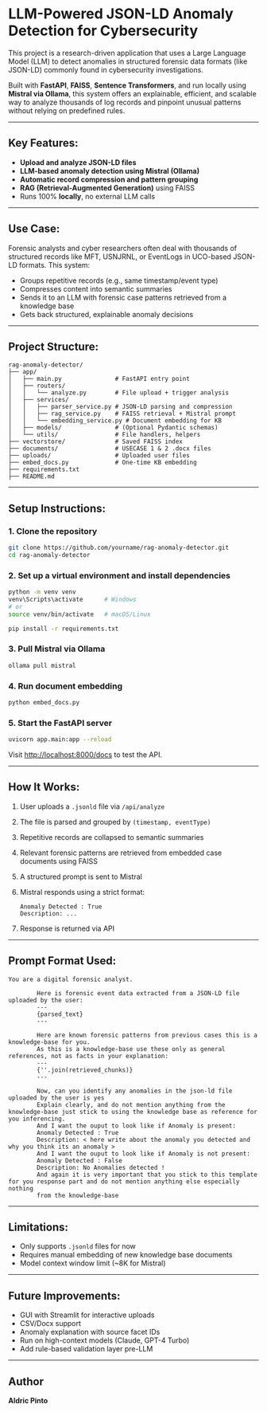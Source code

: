 # LLM-Powered JSON-LD Anomaly Detection for Cybersecurity

This project is a research-driven application that uses a Large Language Model (LLM) to detect anomalies in structured forensic data formats (like JSON-LD) commonly found in cybersecurity investigations.

Built with **FastAPI**, **FAISS**, **Sentence Transformers**, and run locally using **Mistral via Ollama**, this system offers an explainable, efficient, and scalable way to analyze thousands of log records and pinpoint unusual patterns without relying on predefined rules.

---

## Key Features:

*  **Upload and analyze JSON-LD files**
*  **LLM-based anomaly detection using Mistral (Ollama)**
*  **Automatic record compression and pattern grouping**
* **RAG (Retrieval-Augmented Generation)** using FAISS
* Runs 100% **locally**, no external LLM calls

---

## Use Case:

Forensic analysts and cyber researchers often deal with thousands of structured records like MFT, USNJRNL, or EventLogs in UCO-based JSON-LD formats. This system:

* Groups repetitive records (e.g., same timestamp/event type)
* Compresses content into semantic summaries
* Sends it to an LLM with forensic case patterns retrieved from a knowledge base
* Gets back structured, explainable anomaly decisions

---

## Project Structure:

```
rag-anomaly-detector/
├── app/
│   ├── main.py               # FastAPI entry point
│   ├── routers/
│   │   └── analyze.py        # File upload + trigger analysis
│   ├── services/
│   │   ├── parser_service.py # JSON-LD parsing and compression
│   │   ├── rag_service.py    # FAISS retrieval + Mistral prompt
│   │   └── embedding_service.py # Document embedding for KB
│   ├── models/               # (Optional Pydantic schemas)
│   └── utils/                # File handlers, helpers
├── vectorstore/              # Saved FAISS index
├── documents/                # USECASE 1 & 2 .docx files
├── uploads/                  # Uploaded user files
├── embed_docs.py             # One-time KB embedding
├── requirements.txt
├── README.md
```

---

## Setup Instructions:

### 1. Clone the repository

```bash
git clone https://github.com/yourname/rag-anomaly-detector.git
cd rag-anomaly-detector
```

### 2. Set up a virtual environment and install dependencies

```bash
python -m venv venv
venv\Scripts\activate      # Windows
# or
source venv/bin/activate   # macOS/Linux

pip install -r requirements.txt
```

### 3. Pull Mistral via Ollama

```bash
ollama pull mistral
```

### 4. Run document embedding

```bash
python embed_docs.py
```

### 5. Start the FastAPI server

```bash
uvicorn app.main:app --reload
```

Visit [http://localhost:8000/docs](http://localhost:8000/docs) to test the API.

---

## How It Works:

1. User uploads a `.jsonld` file via `/api/analyze`
2. The file is parsed and grouped by `(timestamp, eventType)`
3. Repetitive records are collapsed to semantic summaries
4. Relevant forensic patterns are retrieved from embedded case documents using FAISS
5. A structured prompt is sent to Mistral
6. Mistral responds using a strict format:

   ```
   Anomaly Detected : True
   Description: ...
   ```
7. Response is returned via API

---

## Prompt Format Used:

```
You are a digital forensic analyst.

        Here is forensic event data extracted from a JSON-LD file uploaded by the user:
        ---
        {parsed_text}
        ---

        Here are known forensic patterns from previous cases this is a knowledge-base for you. 
        As this is a knowledge-base use these only as general references, not as facts in your explanation:
        ---
        {''.join(retrieved_chunks)}
        ---

        Now, can you identify any anomalies in the json-ld file uploaded by the user is yes
        Explain clearly, and do not mention anything from the knowledge-base just stick to using the knowledge base as reference for you inferencing.
        And I want the ouput to look like if Anomaly is present:
        Anomaly Detected : True
        Description: < here write about the anomaly you detected and why you think its an anomaly >
        And I want the ouput to look like if Anomaly is not present:
        Anomaly Detected : False
        Description: No Anomalies detected !
        And again it is very important that you stick to this template for you response part and do not mention anything else especially nothing
        from the knowledge-base
```

---

## Limitations:

* Only supports `.jsonld` files for now
* Requires manual embedding of new knowledge base documents
* Model context window limit (\~8K for Mistral)

---

## Future Improvements:

* GUI with Streamlit for interactive uploads
* CSV/Docx support
* Anomaly explanation with source facet IDs
* Run on high-context models (Claude, GPT-4 Turbo)
* Add rule-based validation layer pre-LLM

---

## Author

**Aldric Pinto**
